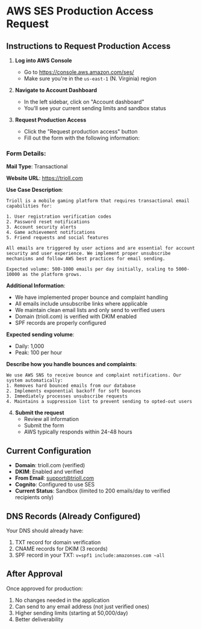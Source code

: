 # AWS SES Production Access Request

## Instructions to Request Production Access

1. **Log into AWS Console**
   - Go to https://console.aws.amazon.com/ses/
   - Make sure you're in the `us-east-1` (N. Virginia) region

2. **Navigate to Account Dashboard**
   - In the left sidebar, click on "Account dashboard"
   - You'll see your current sending limits and sandbox status

3. **Request Production Access**
   - Click the "Request production access" button
   - Fill out the form with the following information:

### Form Details:

**Mail Type**: Transactional

**Website URL**: https://trioll.com

**Use Case Description**:
```
Trioll is a mobile gaming platform that requires transactional email capabilities for:

1. User registration verification codes
2. Password reset notifications
3. Account security alerts
4. Game achievement notifications
5. Friend requests and social features

All emails are triggered by user actions and are essential for account security and user experience. We implement proper unsubscribe mechanisms and follow AWS best practices for email sending.

Expected volume: 500-1000 emails per day initially, scaling to 5000-10000 as the platform grows.
```

**Additional Information**:
- We have implemented proper bounce and complaint handling
- All emails include unsubscribe links where applicable
- We maintain clean email lists and only send to verified users
- Domain (trioll.com) is verified with DKIM enabled
- SPF records are properly configured

**Expected sending volume**: 
- Daily: 1,000
- Peak: 100 per hour

**Describe how you handle bounces and complaints**:
```
We use AWS SNS to receive bounce and complaint notifications. Our system automatically:
1. Removes hard bounced emails from our database
2. Implements exponential backoff for soft bounces
3. Immediately processes unsubscribe requests
4. Maintains a suppression list to prevent sending to opted-out users
```

4. **Submit the request**
   - Review all information
   - Submit the form
   - AWS typically responds within 24-48 hours

## Current Configuration

- **Domain**: trioll.com (verified)
- **DKIM**: Enabled and verified
- **From Email**: support@trioll.com
- **Cognito**: Configured to use SES
- **Current Status**: Sandbox (limited to 200 emails/day to verified recipients only)

## DNS Records (Already Configured)

Your DNS should already have:
1. TXT record for domain verification
2. CNAME records for DKIM (3 records)
3. SPF record in your TXT: `v=spf1 include:amazonses.com ~all`

## After Approval

Once approved for production:
1. No changes needed in the application
2. Can send to any email address (not just verified ones)
3. Higher sending limits (starting at 50,000/day)
4. Better deliverability